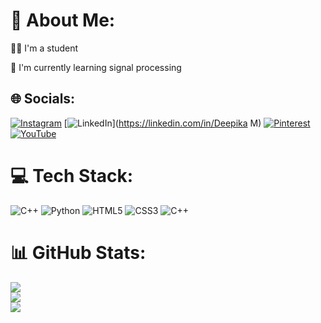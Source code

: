 # 💫 About Me:
🧑‍🎓 I'm a student

🌱 I'm currently learning signal processing

## 🌐 Socials:
[![Instagram](https://img.shields.io/badge/Instagram-%23E4405F.svg?logo=Instagram&logoColor=white)](https://instagram.com/bright_light_31) [![LinkedIn](https://img.shields.io/badge/LinkedIn-%230077B5.svg?logo=linkedin&logoColor=white)](https://linkedin.com/in/Deepika M) [![Pinterest](https://img.shields.io/badge/Pinterest-%23E60023.svg?logo=Pinterest&logoColor=white)](https://pinterest.com/deekshadeepa23) [![YouTube](https://img.shields.io/badge/YouTube-%23FF0000.svg?logo=YouTube&logoColor=white)](https://youtube.com/@@just_chill0211) 

# 💻 Tech Stack:
![C++](https://img.shields.io/badge/c++-%2300599C.svg?style=flat-square&logo=c%2B%2B&logoColor=white) ![Python](https://img.shields.io/badge/python-3670A0?style=flat-square&logo=python&logoColor=ffdd54) ![HTML5](https://img.shields.io/badge/html5-%23E34F26.svg?style=flat-square&logo=html5&logoColor=white) ![CSS3](https://img.shields.io/badge/css3-%231572B6.svg?style=flat-square&logo=css3&logoColor=white) ![C++](https://img.shields.io/badge/c++-%2300599C.svg?style=flat-square&logo=c%2B%2B&logoColor=white)
# 📊 GitHub Stats:
![](https://github-readme-stats.vercel.app/api?username=DeepikaMohankumar&theme=vue-dark&hide_border=false&include_all_commits=true&count_private=true)<br/>
![](https://github-readme-streak-stats.herokuapp.com/?user=DeepikaMohankumar&theme=vue-dark&hide_border=false)<br/>
![](https://github-readme-stats.vercel.app/api/top-langs/?username=DeepikaMohankumar&theme=vue-dark&hide_border=false&include_all_commits=true&count_private=true&layout=compact)

<!-- Proudly created with GPRM ( https://gprm.itsvg.in ) -->
